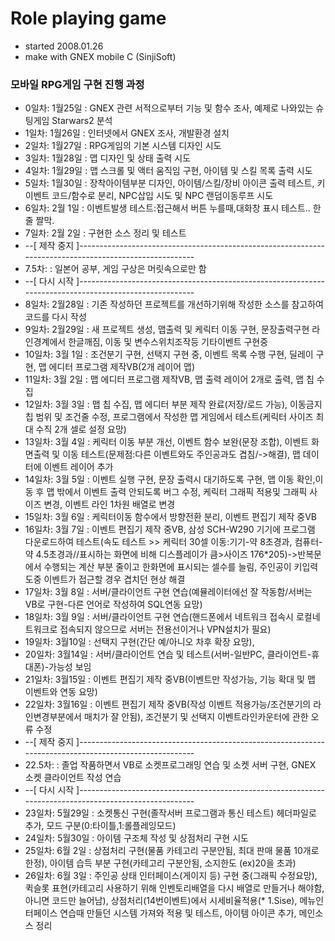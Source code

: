 # Role playing game
* started 2008.01.26
* make with GNEX mobile C (SinjiSoft)


### 모바일 RPG게임 구현 진행 과정
*  0일차: 1월25일 : GNEX 관련 서적으로부터 기능 및 함수 조사, 예제로 나와있는 슈팅게임 Starwars2 분석
*  1일차: 1월26일 : 인터넷에서 GNEX 조사, 개발환경 설치
*  2일차: 1월27일 : RPG게임의 기본 시스템 디자인 시도
*  3일차: 1월28일 : 맵 디자인 및 상태 출력 시도
*  4일차: 1월29일 : 맵 스크롤 및 액터 움직임 구현, 아이템 및 스킬 목록 출력 시도
*  5일차: 1월30일 : 장착아이템부분 디자인, 아이템/스킬/장비 아이콘 출력 테스트, 키 이벤트 코드/함수로 분리, NPC삽입 시도 및 NPC 랜덤이동루프 시도
*  6일차: 2월 1일 : 이벤트발생 테스트:접근해서 버튼 누를때,대화창 표시 테스트.. 한줄 짤막.
*  7일차: 2월 2일 : 구현한 소스 정리 및 테스트
* --[ 제작 중지 ]-------------------------------------------------------------------------------------------------------
*  7.5차:         : 일본어 공부, 게임 구상은 머릿속으로만 함
* --[ 다시 시작 ]-------------------------------------------------------------------------------------------------------
*  8일차: 2월28일 : 기존 작성하던 프로젝트를 개선하기위해 작성한 소스를 참고하여 코드를 다시 작성
*  9일차: 2월29일 : 새 프로젝트 생성, 맵출력 및 케릭터 이동 구현, 문장출력구현 라인경계에서 한글깨짐, 이동 및 변수스위치조작등 기타이벤트 구현중
* 10일차: 3월 1일 : 조건분기 구현, 선택지 구현 중, 이벤트 목록 수행 구현, 딜레이 구현, 맵 에디터 프로그램 제작VB(2개 레이어 맵)
* 11일차: 3월 2일 : 맵 에디터 프로그램 제작VB, 맵 출력 레이어 2개로 출력, 맵 칩 수집
* 12일차: 3월 3일 : 맵 칩 수집, 맵 에디터 부분 제작 완료(저장/로드 가능), 이동금지 칩 범위 및 조건줄 수정, 프로그램에서 작성한 맵 게임에서 테스트(케릭터 사이즈 최대 수직 2개 셀로 설정 요망)
* 13일차: 3월 4일 : 케릭터 이동 부분 개선, 이벤트 함수 보완(문장 조합), 이벤트 화면출력 및 이동 테스트(문제점:다른 이벤트와도 주인공과도 겹침/->해결), 맵 데이터에 이벤트 레이어 추가
* 14일차: 3월 5일 : 이벤트 실행 구현, 문장 출력시 대기하도록 구현, 맵 이동 확인,이동 후 맵 밖에서 이벤트 출력 안되도록 버그 수정, 케릭터 그래픽 적용및 그래픽 사이즈 변경, 이벤트 라인 1차원 배열로 변경
* 15일차: 3월 6일 : 케릭터이동 함수에서 방향전환 분리, 이벤트 편집기 제작 중VB
* 16일차: 3월 7일 : 이벤트 편집기 제작 중VB, 삼성 SCH-W290 기기에 프로그램 다운로드하여 테스트(속도 테스트 >> 케릭터 30셀 이동:기기-약 8초경과, 컴퓨터-약 4.5초경과//표시하는 화면에 비해 디스플레이가 큼>사이즈 176*205)->반복문에서 수행되는 계산 부분 줄이고 한화면에 표시되는 셀수를 늘림, 주인공이 키입력도중 이벤트가 접근할 경우 겹치던 현상 해결
* 17일차: 3월 8일 : 서버/클라이언트 구현 연습(예뮬레이터에선 잘 작동함/서버는 VB로 구현-다른 언어로 작성하여 SQL연동 요망)
* 18일차: 3월 9일 : 서버/클라이언트 구현 연습(핸드폰에서 네트워크 접속시 로컬네트워크로 접속되지 않으므로 서버는 전용선이거나 VPN설치가 필요)
* 19일차: 3월10일 : 선택지 구현(간단 예/아니오 차후 확장 요망), 
* 20일차: 3월14일 : 서버/클라이언트 연습 및 테스트(서버-일반PC, 클라이언트-휴대폰)-가능성 보임
* 21일차: 3월15일 : 이벤트 편집기 제작 중VB(이벤트만 작성가능, 기능 확대 및 맵 이벤트와 연동 요망)
* 22일차: 3월16일 : 이벤트 편집기 제작 중VB(작성 이벤트 적용가능/조건분기의 라인변경부분에서 매치가 잘 안됨), 조건분기 및 선택지 이벤트라인카운터에 관한 오류 수정
* --[ 제작 중지 ]-------------------------------------------------------------------------------------------------------
* 22.5차:         : 졸업 작품하면서 VB로 소켓프로그래밍 연습 및 소켓 서버 구현, GNEX 소켓 클라이언트 작성 연습
* --[ 다시 시작 ]-------------------------------------------------------------------------------------------------------
* 23일차: 5월29일 : 소켓통신 구현(졸작서버 프로그램과 통신 테스트) 헤더파일로 추가, 모드 구분(0:타이틀,1:롤플레잉모드)
* 24일차: 5월30일 : 아이템 구조체 작성 및 상점처리 구현 시도
* 25일차: 6월 2일 : 상점처리 구현(물품 카테고리 구분안됨, 최대 판매 물품 10개로 한정), 아이템 습득 부분 구현(카테고리 구분안됨, 소지한도 (ex)20을 초과)
* 26일차: 6월 3일 : 주인공 상태 인터페이스(게이지 등) 구현 중(그래픽 수정요망), 퀵슬롯 표현(카테고리 사용하기 위해 인벤토리배열을 다시 배열로 만들거나 해야함, 아니면 코드만 늘어남), 상점처리(14번이벤트)에서 시세비율적용(* 1.Sise), 메뉴인터페이스 연습때 만들던 시스템 가져와 적용 및 테스트, 아이템 아이콘 추가, 메인소스 정리
